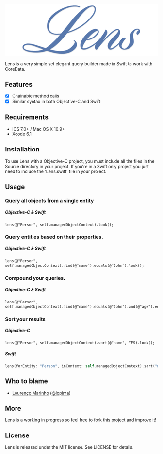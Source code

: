 ![Lens](Lens.png)

Lens is a very simple yet elegant query builder made in Swift to work with CoreData.

Features
--
- [x] Chainable method calls
- [x] Similar syntax in both Objective-C and Swift

Requirements
--
- iOS 7.0+ / Mac OS X 10.9+
- Xcode 6.1

Installation
--
To use Lens with a Objective-C project, you must include all the files in the Source directory in your project. If you're in a Swift only project you just need to include the 'Lens.swift' file in your project.

Usage
--

### Query all objects from a single entity
##### Objective-C & Swift
```objc
lens(@"Person", self.managedObjectContext).look();
```

### Query entities based on their properties.
##### Objective-C & Swift
```objc
lens(@"Person", self.managedObjectContext).find(@"name").equals(@"John").look();
```

### Compound your queries.
##### Objective-C & Swift
```objc
lens(@"Person", self.managedObjectContext).find(@"name").equals(@"John").and(@"age").equals(26).look();
```

### Sort your results
##### Objective-C
```objc
lens(@"Person", self.managedObjectContext).sort(@"name", YES).look();
```
##### Swift
```swift
lens(forEntity: "Person", inContext: self.managedObjectContext).sort("name", ascending: true).look();
```

Who to blame
--
- [Lourenço Marinho](http://github.com/lourenco-marinho) ([@lopima](https://twitter.com/lopima))

More
--
Lens is a working in progress so feel free to fork this project and improve it!

License
--
Lens is released under the MIT license. See LICENSE for details.
